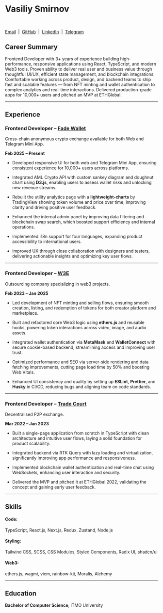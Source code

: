 <link rel="stylesheet" href="./styles.css">

<div class="center">
<h1>Vasiliy Smirnov</h1>

<br/>

[Email](mailto:dev.kelaxaw@outlook.com) &nbsp;|&nbsp;
[GitHub](https://github.com/kelaxaw/) &nbsp;|&nbsp;
[LinkedIn](https://www.linkedin.com/in/smirnov-vasiliy) &nbsp;|&nbsp;
[Telegram](https://t.me/kelaxaw)

</div>

## Career Summary

Frontend Developer with 3+ years of experience building high-performance, responsive applications using React, TypeScript, and modern Web3 tools. Proven ability to deliver real user and business value through thoughtful UI/UX, efficient state management, and blockchain integrations. Comfortable working across product, design, and backend teams to ship fast and scalable features — from NFT minting and wallet authentication to complex analytics and real-time interactions. Delivered production-grade apps for 10,000+ users and pitched an MVP at ETHGlobal.

---

## Experience

### **Frontend Developer** – [Fade Wallet](https://fadewallet.io)

Cross-chain anonymous crypto exchange available for both Web and Telegram Mini App.

**Feb 2025 – Present**

- Developed responsive UI for both web and Telegram Mini App, ensuring consistent experience for 10,000+ users across platforms.

- Integrated AML Crypto API with custom sankey diagram and doughnut chart using **D3.js**, enabling users to assess wallet risks and unlocking new revenue streams.

- Rebuilt the utility analytics page with a **lightweight-charts** by TradingView showing token volume and price over time, improving clarity and driving positive user feedback.

- Enhanced the internal admin panel by improving data filtering and blockchain swap search, which boosted support efficiency and internal operations.

- Implemented i18n support for four languages, expanding product accessibility to international users.

- Improved UX through close collaboration with designers and testers, delivering actionable insights and optimizing key user flows.

---

### **Frontend Developer** – [W3E](https://web3engineering.co.uk)

Outsourcing company specializing in web3 projects.

**Feb 2023 – Jan 2025**

- Led development of NFT minting and selling flows, ensuring smooth creation, listing, and redemption of tokens for both creator platform and marketplace.

- Built and refactored core Web3 logic using **ethers.js** and reusable hooks, powering token interactions across video, image, and audio assets.

- Integrated wallet authentication via **MetaMask** and **WalletConnect** with secure cookie-based backend, streamlining access and improving user trust.

- Optimized performance and SEO via server-side rendering and data fetching improvements, cutting page load time by 50% and boosting Web Vitals.

- Enhanced UI consistency and quality by setting up **ESLint**, **Prettier**, and **Husky** in CI/CD, reducing bugs and aligning team on code standards.

---

### **Frontend Developer** – [Trade Court](https://ethglobal.com/showcase/trade-court-qegn2)

Decentralised P2P exchange.

**Mar 2022 – Jan 2023**

- Built a single-page application from scratch in TypeScript with clean architecture and intuitive user flows, laying a solid foundation for product scalability.

- Integrated backend via RTK Query with lazy loading and virtualization, significantly improving app performance and responsiveness.

- Implemented blockchain wallet authentication and real-time chat using WebSockets, enhancing user interaction and security.

- Delivered the MVP and pitched it at ETHGlobal 2022, validating the concept and gaining early user feedback.

---

## Skills

#### **Code:**

TypeScript, React.js, Next.js, Redux, Zustand, Node.js

#### **Styling:**

Tailwind CSS, SCSS, CSS Modules, Styled Components, Radix UI, shadcn/ui

#### **Web3:**

ethers.js, wagmi, viem, rainbow-kit, Moralis, Alchemy

---

## Education

**Bachelor of Computer Science**, ITMO University
